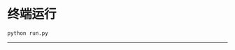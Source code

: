 # 终端运行

```shell
python run.py
```
**********************************************************************************************************************************************************************************************
